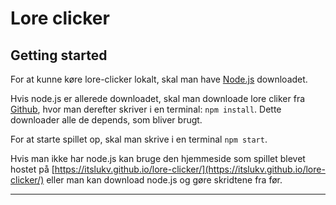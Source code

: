 # Lore clicker

## Getting started

For at kunne køre lore-clicker lokalt, skal man have [Node.js](https://nodejs.org/en/) downloadet.

Hvis node.js er allerede downloadet, skal man downloade lore cliker fra [Github](https://github.com/ItsLukV/lore-clicker/tree/master), hvor man derefter skriver i en terminal: `npm install`. Dette downloader alle de depends, som bliver brugt.

For at starte spillet op, skal man skrive i en terminal `npm start`.

Hvis man ikke har node.js kan bruge den hjemmeside som spillet blevet hostet på [https://itslukv.github.io/lore-clicker/](https://itslukv.github.io/lore-clicker/)
eller man kan download node.js og gøre skridtene fra før.

---
